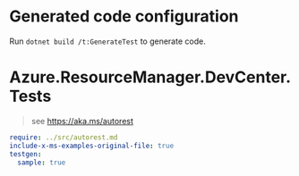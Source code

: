 # Generated code configuration

Run `dotnet build /t:GenerateTest` to generate code.

# Azure.ResourceManager.DevCenter.Tests

> see https://aka.ms/autorest
``` yaml
require: ../src/autorest.md
include-x-ms-examples-original-file: true
testgen:
  sample: true
```